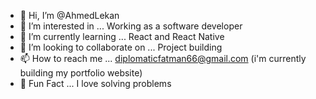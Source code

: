 - 👋 Hi, I’m @AhmedLekan
- 👀 I’m interested in ... Working as a software developer
- 🌱 I’m currently learning ... React and React Native
- 💞️ I’m looking to collaborate on ... Project building
- 📫 How to reach me ... diplomaticfatman66@gmail.com (i'm currently building my portfolio website)
- 🌱 Fun Fact ... I love solving problems

<!---
Diplomaticfatman/Diplomaticfatman is a ✨ special ✨ repository because its `README.md` (this file) appears on your GitHub profile.
You can click the Preview link to take a look at your changes.
--->
